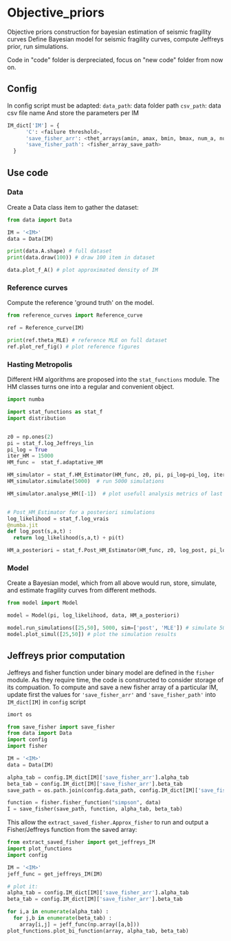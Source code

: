# Objective_priors
Objective priors construction for bayesian estimation of seismic fragility curves
Define Bayesian model for seismic fragility curves, compute Jeffreys prior, run simulations.

Code in "code" folder is derpreciated, focus on "new code" folder from now on.

## Config

In config script must be adapted:
`data_path`: data folder path
`csv_path`: data csv file name
And store the parameters per IM
```python
IM_dict['IM'] = {
      'C': <failure threshold>, 
      'save_fisher_arr': <thet_arrays(amin, amax, bmin, bmax, num_a, num_b>,
      'save_fisher_path': <fisher_array_save_path>
  }
```


## Use code

### Data

Create a Data class item to gather the dataset:
```python
from data import Data

IM = '<IM>'
data = Data(IM)

print(data.A.shape) # full dataset
print(data.draw(100)) # draw 100 item in dataset

data.plot_f_A() # plot approximated density of IM
```

### Reference curves

Compute the reference 'ground truth' on the model.

```python
from reference_curves import Reference_curve

ref = Reference_curve(IM)

print(ref.theta_MLE) # reference MLE on full dataset
ref.plot_ref_fig() # plot reference figures
```

### Hasting Metropolis 

Different HM algorithms are proposed into the `stat_functions` module.
The HM classes turns one into a regular and convenient object.
```python
import numba

import stat_functions as stat_f
import distribution


z0 = np.ones(2)
pi = stat_f.log_Jeffreys_lin
pi_log = True
iter_HM = 15000
HM_func =  stat_f.adaptative_HM

HM_simulator = stat_f.HM_Estimator(HM_func, z0, pi, pi_log=pi_log, iter_HM=iter_HM)
HM_simulator.simulate(5000)  # run 5000 simulations

HM_simulator.analyse_HM([-1])  # plot usefull analysis metrics of last simulations


# Post_HM_Estimator for a posteriori simulations
log_likelihood = stat_f.log_vrais
@numba.jit
def log_post(s,a,t) :
  return log_likelihood(s,a,t) + pi(t)

HM_a_posteriori = stat_f.Post_HM_Estimator(HM_func, z0, log_post, pi_log=pi_log, iter=iter_HM)
```

### Model

Create a Bayesian model, which from all above would run, store, simulate, and estimate fragility curves from different methods.

```python
from model import Model

model = Model(pi, log_likelihood, data, HM_a_posteriori)

model.run_simulations([25,50], 5000, sim=['post', 'MLE']) # simulate 5000 theta for dataset size 25 and 50 using posterior and MLE methods
model.plot_simul([25,50]) # plot the simulation results
```



## Jeffreys prior computation

Jeffreys and fisher function under binary model are defined in the `fisher` module. As they require time, the code is constructed to consider storage of its compuation.
To compute and save a new fisher array of a particular IM, update first the values for `'save_fisher_arr'` and `'save_fisher_path'` into `IM_dict[IM]` in `config` script

```python
imort os

from save_fisher import save_fisher
from data import Data
import config
import fisher

IM = '<IM>'
data = Data(IM)

alpha_tab = config.IM_dict[IM]['save_fisher_arr'].alpha_tab
beta_tab = config.IM_dict[IM]['save_fisher_arr'].beta_tab
save_path = os.path.join(config.data_path, config.IM_dict[IM]['save_fisher_path'])

function = fisher.fisher_function("simpson", data)
I = save_fisher(save_path, function, alpha_tab, beta_tab)
```

This allow the `extract_saved_fisher.Approx_fisher` to run and output a Fisher/Jeffreys function from the saved array:
```python
from extract_saved_fisher import get_jeffreys_IM
import plot_functions
import config

IM = '<IM>'
jeff_func = get_jeffreys_IM(IM)

# plot it:
alpha_tab = config.IM_dict[IM]['save_fisher_arr'].alpha_tab
beta_tab = config.IM_dict[IM]['save_fisher_arr'].beta_tab

for i,a in enumerate(alpha_tab) :
  for j,b in enumerate(beta_tab) :
    array[i,j] = jeff_func(np.array([a,b]))
plot_functions.plot_bi_function(array, alpha_tab, beta_tab) 
```







